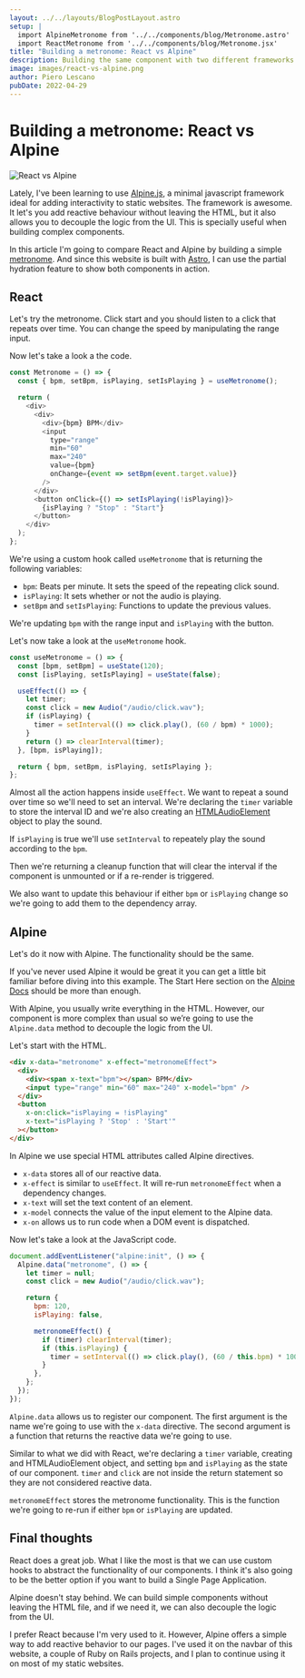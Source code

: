 ```yaml
---
layout: ../../layouts/BlogPostLayout.astro
setup: |
  import AlpineMetronome from '../../components/blog/Metronome.astro'
  import ReactMetronome from '../../components/blog/Metronome.jsx'
title: "Building a metronome: React vs Alpine"
description: Building the same component with two different frameworks.
image: images/react-vs-alpine.png
author: Piero Lescano
pubDate: 2022-04-29
---
```


# Building a metronome: React vs Alpine

<img src="/images/react-vs-alpine.png" alt="React vs Alpine" class="rounded-xl">

Lately, I've been learning to use [Alpine.js](https://alpinejs.dev/), a minimal javascript framework ideal for adding
interactivity to static websites. The framework is awesome. It let's you add reactive behaviour without leaving the
HTML, but it also allows you to decouple the logic from the UI. This is specially useful when building complex
components.

In this article I'm going to compare React and Alpine by building a simple
[metronome](https://en.wikipedia.org/wiki/Metronome). And since this website is built with
[Astro](https://astro.build/), I can use the partial hydration feature to show both components in action.

## React

Let's try the metronome. Click start and you should listen to a click that repeats over time. You can change the speed
by manipulating the range input.

<ReactMetronome client:visible />

Now let's take a look a the code.

```javascript
const Metronome = () => {
  const { bpm, setBpm, isPlaying, setIsPlaying } = useMetronome();

  return (
    <div>
      <div>
        <div>{bpm} BPM</div>
        <input
          type="range"
          min="60"
          max="240"
          value={bpm}
          onChange={event => setBpm(event.target.value)}
        />
      </div>
      <button onClick={() => setIsPlaying(!isPlaying)}>
        {isPlaying ? "Stop" : "Start"}
      </button>
    </div>
  );
};
```

We're using a custom hook called `useMetronome` that is returning the following variables:

- `bpm`: Beats per minute. It sets the speed of the repeating click sound.
- `isPlaying`: It sets whether or not the audio is playing.
- `setBpm` and `setIsPlaying`: Functions to update the previous values.

We're updating `bpm` with the range input and `isPlaying` with the button.

Let's now take a look at the `useMetronome` hook.

```javascript
const useMetronome = () => {
  const [bpm, setBpm] = useState(120);
  const [isPlaying, setIsPlaying] = useState(false);

  useEffect(() => {
    let timer;
    const click = new Audio("/audio/click.wav");
    if (isPlaying) {
      timer = setInterval(() => click.play(), (60 / bpm) * 1000);
    }
    return () => clearInterval(timer);
  }, [bpm, isPlaying]);

  return { bpm, setBpm, isPlaying, setIsPlaying };
};
```

Almost all the action happens inside `useEffect`. We want to repeat a sound over time so we'll need to set an interval.
We're declaring the `timer` variable to store the interval ID and we're also creating an 
[HTMLAudioElement](https://developer.mozilla.org/en-US/docs/Web/API/HTMLAudioElement) object to play the sound.

If `isPlaying` is true we'll use `setInterval` to repeately play the sound according to the `bpm`.

Then we're returning a cleanup function that will clear the interval if the component is unmounted or if a re-render is
triggered.

We also want to update this behaviour if either `bpm` or `isPlaying` change so we're going to add them to the dependency
array.

## Alpine

Let's do it now with Alpine. The functionality should be the same.

<AlpineMetronome />

If you've never used Alpine it would be great it you can get a little bit familiar before diving into this example. The
Start Here section on the [Alpine Docs](https://alpinejs.dev/start-here) should be more than enough.

With Alpine, you usually write everything in the HTML. However, our component is more complex than usual so we’re going
to use the `Alpine.data` method to decouple the logic from the UI.

Let's start with the HTML.

```html
<div x-data="metronome" x-effect="metronomeEffect">
  <div>
    <div><span x-text="bpm"></span> BPM</div>
    <input type="range" min="60" max="240" x-model="bpm" />
  </div>
  <button 
    x-on:click="isPlaying = !isPlaying"
    x-text="isPlaying ? 'Stop' : 'Start'"
  ></button>
</div>
```

In Alpine we use special HTML attributes called Alpine directives.

- `x-data` stores all of our reactive data.
- `x-effect` is similar to `useEffect`. It will re-run `metronomeEffect` when a dependency changes.
- `x-text` will set the text content of an element.
- `x-model` connects the value of the input element to the Alpine data.
- `x-on` allows us to run code when a DOM event is dispatched.

Now let's take a look at the JavaScript code.

```javascript
document.addEventListener("alpine:init", () => {
  Alpine.data("metronome", () => {
    let timer = null;
    const click = new Audio("/audio/click.wav");

    return {
      bpm: 120,
      isPlaying: false,

      metronomeEffect() {
        if (timer) clearInterval(timer);
        if (this.isPlaying) {
          timer = setInterval(() => click.play(), (60 / this.bpm) * 1000);
        }
      },
    };
  });
});
```

`Alpine.data` allows us to register our component. The first argument is the name we're going to use with the `x-data`
directive. The second argument is a function that returns the reactive data we're going to use. 

Similar to what we did with React, we're declaring a `timer` variable, creating and HTMLAudioElement object, and setting
`bpm` and `isPlaying` as the state of our component. `timer` and `click` are not inside the return statement so they are
not considered reactive data.

`metronomeEffect` stores the metronome functionality. This is the function we're going to re-run if either `bpm` or
`isPlaying` are updated.

## Final thoughts

React does a great job. What I like the most is that we can use custom hooks to abstract the functionality of our
components. I think it's also going to be the better option if you want to build a Single Page Application.

Alpine doesn't stay behind. We can build simple components without leaving the HTML file, and if we need it, we can also
decouple the logic from the UI.

I prefer React because I'm very used to it. However, Alpine offers a simple way to add reactive behavior to our pages.
I've used it on the navbar of this website, a couple of Ruby on Rails projects, and I plan to continue using it on most
of my static websites.
